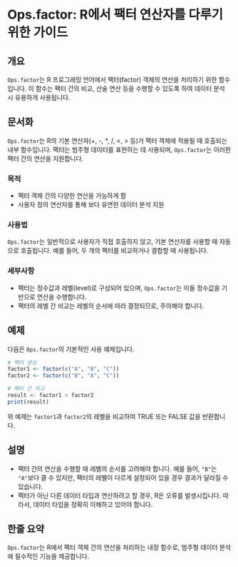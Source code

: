 <!--
Meta Description: # Ops.factor: R에서 팩터 연산자를 다루기 위한 가이드 ## 개요 `Ops.factor`는 R 프로그래밍 언어에서 팩터(factor) 객체의 연산을 처리하기 위한 함수입니다. 이 함수는 팩터 간의 비교, 산술 연산 등을 수행할 수 있도록 하여 데이터 분석 시...
Meta Keywords: factor, ops, 연산을, 데이터, 연산자를
-->

# Ops.factor: R에서 팩터 연산자를 다루기 위한 가이드

## 개요
`Ops.factor`는 R 프로그래밍 언어에서 팩터(factor) 객체의 연산을 처리하기 위한 함수입니다. 이 함수는 팩터 간의 비교, 산술 연산 등을 수행할 수 있도록 하여 데이터 분석 시 유용하게 사용됩니다.

## 문서화
`Ops.factor`는 R의 기본 연산자(+, -, *, /, <, > 등)가 팩터 객체에 적용될 때 호출되는 내부 함수입니다. 팩터는 범주형 데이터를 표현하는 데 사용되며, `Ops.factor`는 이러한 팩터 간의 연산을 지원합니다.

### 목적
- 팩터 객체 간의 다양한 연산을 가능하게 함
- 사용자 정의 연산자를 통해 보다 유연한 데이터 분석 지원

### 사용법
`Ops.factor`는 일반적으로 사용자가 직접 호출하지 않고, 기본 연산자를 사용할 때 자동으로 호출됩니다. 예를 들어, 두 개의 팩터를 비교하거나 결합할 때 사용됩니다.

### 세부사항
- 팩터는 정수값과 레벨(level)로 구성되어 있으며, `Ops.factor`는 이들 정수값을 기반으로 연산을 수행합니다.
- 팩터의 레벨 간 비교는 레벨의 순서에 따라 결정되므로, 주의해야 합니다.

## 예제
다음은 `Ops.factor`의 기본적인 사용 예제입니다.

```r
# 팩터 생성
factor1 <- factor(c("A", "B", "C"))
factor2 <- factor(c("B", "A", "C"))

# 팩터 간 비교
result <- factor1 > factor2
print(result)
```

위 예제는 `factor1`과 `factor2`의 레벨을 비교하여 TRUE 또는 FALSE 값을 반환합니다.

## 설명
- 팩터 간의 연산을 수행할 때 레벨의 순서를 고려해야 합니다. 예를 들어, `"B"`는 `"A"`보다 클 수 있지만, 팩터의 레벨이 다르게 설정되어 있을 경우 결과가 달라질 수 있습니다.
- 팩터가 아닌 다른 데이터 타입과 연산하려고 할 경우, R은 오류를 발생시킵니다. 따라서, 데이터 타입을 정확히 이해하고 있어야 합니다.

## 한줄 요약
`Ops.factor`는 R에서 팩터 객체 간의 연산을 처리하는 내장 함수로, 범주형 데이터 분석에 필수적인 기능을 제공합니다.